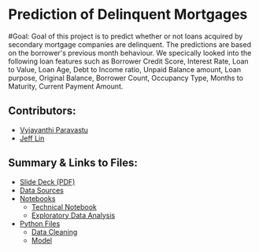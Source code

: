 # Prediction of Delinquent Mortgages

#Goal:
Goal of this project is to predict whether or not loans acquired by secondary mortgage companies are delinquent. The predictions are based on the borrower's previous month behaviour. We specically looked into the following loan features such as Borrower Credit Score, Interest Rate, Loan to Value, Loan Age, Debt to Income ratio, Unpaid Balance amount, Loan purpose, Original Balance, Borrower Count, Occupancy Type, Months to Maturity, Current Payment Amount.

## Contributors:
- [Vyjayanthi Paravastu](https://github.com/vyjayanthipp)
- [Jeff Lin](https://github.com/jleifnf)

## Summary & Links to Files:
- [Slide Deck (PDF)]()
- [Data Sources](data/)
- [Notebooks](notebooks/)
    - [Technical Notebook](notebooks/)
    - [Exploratory Data Analysis](notebooks/)
- [Python Files](python_files/)
    - [Data Cleaning](python_files/)
	- [Model](python_files/)
    
    


